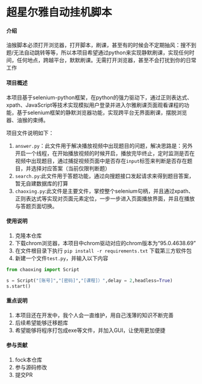 # 超星尔雅自动挂机脚本

#### 介绍
油猴脚本必须打开浏览器，打开脚本，刷课，甚至有的时候会不定期抽风：搜不到题/无法自动跳转等等，所以本项目希望通过python来实现静默刷课，实现任何时间，任何地点，跨越平台，默默刷课。无需打开浏览器，甚至不会打扰到你的日常工作

#### 项目概述
本项目基于selenium-python框架，在python的强力驱动下，通过正则表达式、xpath、JavaScript等技术实现模拟用户登录并进入尔雅刷课页面观看课程的功能，基于selenium框架的静默浏览器功能，实现跨平台无界面刷课，摆脱浏览器、油猴的束缚。

项目文件说明如下：

1. `answer.py`：此文件用于解决播放视频中出现题目的问题，解决思路是：另外开启一个线程，在开始播放视频的时候开启，播放完毕终止，定时监测是否在视频中出现题目，通过捕捉视频页面中是否存在`input`标签来判断是否存在题目，并选择对应答案（当前仅限判断题）
2. `search.py`:此文件用于答题功能，通过向搜题接口发起请求来得到题目答案，暂无自建数据库的打算
3. `chaoxing.py`:此文件是主要文件，掌控整个selenium句柄，并且通过xpath、正则表达式等实现对页面元素定位，一步一步进入页面播放界面，并且在播放与答题页面切换。


#### 使用说明

1.  克隆本仓库
2.  下载chrom浏览器，本项目中chrom驱动对应的chrom版本为“95.0.4638.69”
3.  在文件根目录下执行 `pip install -r requirements.txt` 下载第三方软件包
4.  新建一个文件`test.py`，并输入以下内容
```python
from chaoxing import Script

s = Script("[账号]","[密码]","[课程]）",delay = 2,headless=True)
s.start()
```

#### 重点说明
1. 本项目还在开发中，我个人会一直维护，用自己浅薄的知识不断完善
2. 后续希望能够迁移题库
3. 希望能够将程序打包成exe等文件，并加入GUI，让使用更加便捷

#### 参与贡献
1. fock本仓库
2. 参与源码修改
3. 提交PR


